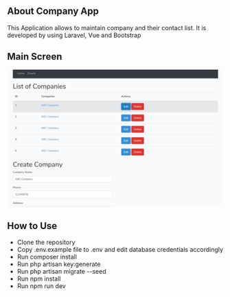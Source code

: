 ## About Company App

This Application allows to maintain company and their contact list. 
It is developed by using Laravel, Vue and Bootstrap 

## Main Screen

<img src="https://github.com/irfan84/company-app/blob/master/public/images/Company-Screen-1.jpg?raw=true" alt="screen shot">

## How to Use
- Clone the repository
- Copy .env.example file to .env and edit database credentials accordingly
- Run composer install
- Run php artisan key:generate
- Run php artisan migrate --seed
- Run npm install
- Run npm run dev
